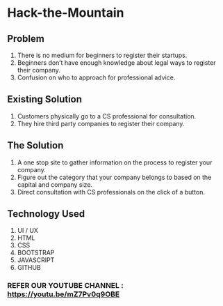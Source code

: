 # Hack-the-Mountain

## Problem 
1. There is no medium for beginners to register their startups.
2. Beginners don’t have enough knowledge about legal ways to register their company.
3. Confusion on who to approach  for professional advice.

## Existing Solution
1. Customers physically go to a CS professional for consultation.
2. They hire third party companies to register their company.

## The Solution
1. A one stop site to gather information on the process to register your company.
2. Figure out the category that your company belongs to based on the capital and company size.
3. Direct consultation with CS professionals on the click of a button.

## Technology Used
1. UI / UX
2. HTML
3. CSS
4. BOOTSTRAP
5. JAVASCRIPT
6. GITHUB

### REFER OUR YOUTUBE CHANNEL : https://youtu.be/mZ7Pv0q9OBE

